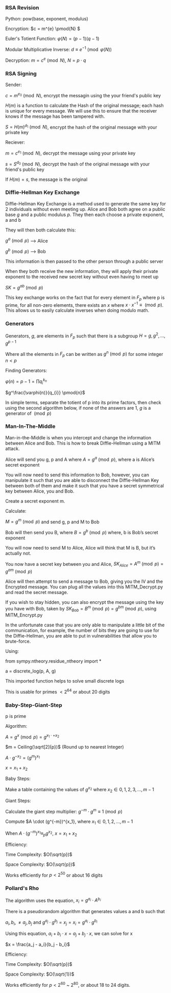 ### __RSA Revision__

Python: pow(base, exponent, modulus)

Encryption: $c = m^{e} \pmod{N} $

Euler's Totient Function: $\varphi(N) = (p - 1)(q - 1)$

Modular Multiplicative Inverse: $d \equiv e^{-1} \pmod{\varphi(N)}$

Decryption: $m = c^{e} \pmod{N}$, $N = p \cdot q$

### __RSA Signing__

Sender:

$c = m^{e_{0}} \pmod{N}$, encrypt the messagin using the your friend's public key

$H(m)$ is a function to calculate the Hash of the original message; each hash is unique for every message. We will use this to ensure that the receiver knows if the message has been tampered with.

$S = H(m)^{d_{1}} \pmod{N}$, encrypt the hash of the original message with your private key

Reciever:

$m = c^{e_{1}} \pmod{N}$, decrypt the message using your private key

$s = S^{d_{0}} \pmod{N}$, decrypt the hash of the original message with your friend's public key

If $H(m) = s$, the message is the original

### __Diffie-Hellman Key Exchange__

Diffie-Hellman Key Exchange is a method used to generate the same key for 2 individuals without even meeting up. Alice and Bob both agree on a public base $g$ and a public modulus $p$. They then each choose a private exponent, a and b

They will then both calculate this:

$g^{a} \pmod{p}$ --> Alice

$g^{b} \pmod{p}$ --> Bob

This information is then passed to the other person through a public server

When they both receive the new information, they will apply their private exponent to the received new secret key without even having to meet up

$SK = g^{ab} \pmod{p}$

This key exchange works on the fact that for every element in $F_{p}$ where p is prime, for all non-zero elements, there exists an $x$ where $x \cdot x^{-1} \equiv \pmod{p}$. This allows us to easily calculate inverses when doing modulo math.


### __Generators__

Generators, $g$, are elements in $F_{p}$ such that there is a subgroup $H = {g, g^{2},...,g^{p - 1}}$

Where all the elements in $F_{p}$ can be written as $g^{n} \pmod{p}$ for some integer $n < p$

Finding Generators:

$\varphi(n) = p - 1 = \prod {q_i}^{k_n}$

$g^\frac{\varphi(n)}{q_{i}} \pmod{n}$

In simple terms, separate the totient of p into its prime factors, then check using the second algorithm below, if none of the answers are 1, $g$ is a generator of $\pmod{p}$


### __Man-In-The-Middle__

Man-in-the-Middle is when you intercept and change the information between Alice and Bob. This is how to break Diffie-Hellman using a MITM attack.

Alice will send you g, p and A where $A = g^{a} \pmod{p}$, where a is Alice’s secret exponent

You will now need to send this information to Bob, however, you can manipulate it such that you are able to disconnect the Diffie-Hellman Key between both of them and make it such that you have a secret symmetrical key between Alice, you and Bob.

Create a secret exponent m.

Calculate:

$M = g^{m} \pmod{p}$ and send g, p and M to Bob

Bob will then send you B, where $B = g^{b} \pmod{p}$ where, b is Bob’s secret exponent

You will now need to send M to Alice, Alice will think that M is B, but it’s actually not.

You now have a secret key between you and Alice, $SK_{Alice} = A^{m} \pmod{p} = g^{am} \pmod{p}$

Alice will then attempt to send a message to Bob, giving you the IV and the Encrypted message. You can plug all the values into this MITM_Decrypt.py and read the secret message.

If you wish to stay hidden, you can also encrypt the message using the key you have with Bob, taken by $SK_{Bob} = B^{m} \pmod{p} = g^{bm} \pmod{p}$, using MITM_Encrypt.py

In the unfortunate case that you are only able to manipulate a little bit of the communication, for example, the number of bits they are going to use for the Diffie-Hellman, you are able to put in vulnerabilities that allow you to brute-force.

Using: 

from sympy.ntheory.residue_ntheory import * 

a = discrete_log(p, A, g) 

This imported function helps to solve small discrete logs

This is usable for primes $< 2^{64}$ or about 20 digits


### __Baby-Step-Giant-Step__

p is prime

Algorithm:

$A = g^{x} \pmod{p} = g^{x_1 \cdot + x_2}$

$m = Ceiling(\sqrt[2]{p})$ (Round up to nearest Integer)

$A \cdot g^{-x_2} = (g^{m})^{x_1}$

$x = x_1 + x_2$

Baby Steps:

Make a table containing the values of $g^{x_2}$ where $x_{2}∈{0, 1, 2, 3,..., m - 1}$

Giant Steps:

Calculate the giant step multiplier: $g^{-m} \cdot g^{m} \equiv 1 \pmod{p}$

Compute $A \cdot (g^{-m})^{x_1}, where $x_1 ∈ {0, 1, 2,..., m - 1}$

When $A \cdot (g^{-m})^{x_1} \equiv_{p} g^{x_2}$, $x = x_1 + x_2$

Efficiency:

Time Complexity: $O(\sqrt{p})$

Space Complexity: $O(\sqrt{p})$

Works efficiently for $p < 2^{50}$ or about 16 digits

### __Pollard's Rho__

The algorithm uses the equation, $x_i = g^{a_i} \cdot A^{b_i}$

There is a pseudorandom algorithm that generates values a and b such that 

$a_i, b_i, \neq a_j, b_j$ and $g^{a_j} \cdot g^{b_j} = x_j = x_i = g^{a_i} \cdot g^{b_i}$

Using this equation, $a_i + b_i \cdot x = a_j + b_j \cdot x$, we can solve for x

$x = \frac{a_j - a_i}{b_j - b_i}$

Efficiency:

Time Complexity: $O(\sqrt{p})$

Space Complexity: $O(\sqrt{1})$

Works efficiently for $p < 2^{60}$ ~ $2^{80}$, or about 18 to 24 digits.
